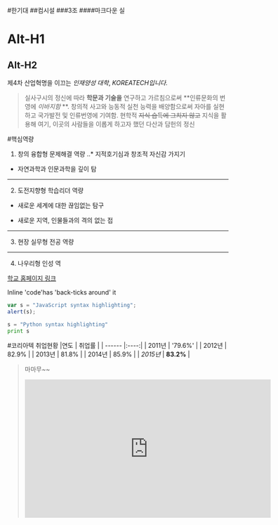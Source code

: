 #한기대
##컴시설
###3조
####마크다운 실

Alt-H1
======

Alt-H2
------

제4차 산업혁명을 이끄는 _인재양성 대학_, *KOREATECH입니다.*
> 실사구시의 정신에 따라 __학문과 기술을__ 연구하고 가르침으로써 **인류문화의 번영에 *이바지함* **.
> 창의적 사고와 능동적 실천 능력을 배양함으로써 자아를 실현하고 국가발전 및 인류번영에 기여함.
> 현학적 ~~지식 습득에 그치지 않고~~ 지식을 활용해 여기, 이곳의 사람들을 이롭게 하고자 했던 다산과 담헌의 정신

#핵심역량
1. 창의 융합형 문제해결 역량
..* 지적호기심과 창조적 자신감 가지기
* 자연과학과 인문과학을 깊이 탐
***************************************
2. 도전지향형 학습리더 역량
- 새로운 세계에 대한 끊임없는 탐구
+ 새로운 지역, 인물들과의 격의 없는 접
_______________________________________
3. 현장 실무형 전공 역량
---------------------------------------
4. 나우리형 인성 역

[학교 홈페이지 링크](http://www.koreatech.ac.kr/kor.do)

Inline 'code'has 'back-ticks around' it

```javascript
var s = "JavaScript syntax highlighting";
alert(s);
```

```python
s = "Python syntax highlighting"
print s
```


#코리아텍 취업현황
|연도    | 취업률 |
| ------ |:----:|
| 2011년 | '79.6%' |
| 2012년 | 82.9% |
| 2013년 | 81.8% |
| 2014년 | 85.9% |
| *2015년* | **83.2%** |

> 마마무~~
> <iframe width="560" height="315" src="https://www.youtube.com/embed/DAs4yT-6-Ig" frameborder="0" allowfullscreen></iframe>

